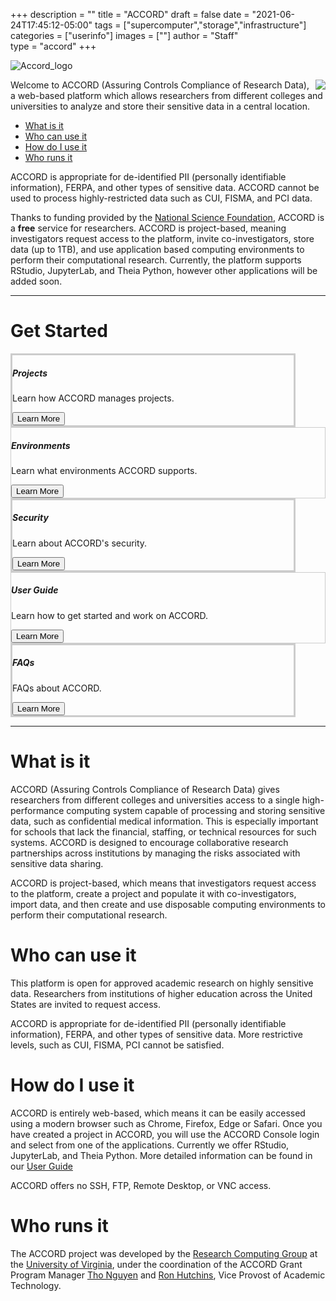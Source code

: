 +++
description = ""
title = "ACCORD"
draft = false
date = "2021-06-24T17:45:12-05:00"
tags = ["supercomputer","storage","infrastructure"]
categories = ["userinfo"]
images = [""]
author = "Staff"  
type = "accord"
+++

![Accord_logo](/images/accord/ACCORD_logo.png)

<img src="/images/accord/accord_demo.png" style="float:right;" class="project-inset" />

Welcome to ACCORD (Assuring Controls Compliance of Research Data), a web-based platform which allows researchers from different colleges and universities to analyze and store their sensitive data in a central location. 

* [What is it](#what-is-it)
* [Who can use it](#who-can-use-it)
* [How do I use it](#how-do-i-use-it)
* [Who runs it](#who-runs-it)

ACCORD is appropriate for de-identified PII (personally identifiable information), FERPA, and other types of sensitive data. ACCORD cannot be used to process highly-restricted data such as CUI, FISMA, and PCI data. 

Thanks to funding provided by the [National Science Foundation](https://www.nsf.gov/awardsearch/showAward?AWD_ID=1919667), ACCORD is a **free** service for researchers. ACCORD is project-based, meaning investigators request access to the platform, invite co-investigators, store data (up to 1TB), and use application based computing environments to perform their computational research. Currently, the platform supports RStudio, JupyterLab, and Theia Python, however other applications will be added soon. 

- - -

# Get Started

<div class="card-group">
  <div class="card image-shadow col-md-5 p-3 mb-5 rounded" style="margin-right:3rem;border:solid 3px #ccc;">
    <div class="card-body">
      <h5 class="card-title">Projects</h5>
      <p class="card-text">Learn how ACCORD manages projects.</p>
      <a href="/userinfo/accord/projects/"><button class="btn btn-warning">Learn More</button></a>
    </div>
  </div>
  <div class="card image-shadow col-md-5 p-3 mb-5 bg-white rounded" style="border:solid 1px #ccc;"">
    <div class="card-body">
      <h5 class="card-title">Environments</h5>
      <p class="card-text">Learn what environments ACCORD supports.</p>
      <a href="/userinfo/accord/environments/"><button class="btn btn-warning">Learn More</button></a>
    </div>
  </div>
</div>

<div class="card-group">
  <div class="card image-shadow col-md-5 p-3 mb-5 rounded" style="margin-right:3rem;border:solid 3px #ccc;">
    <div class="card-body">
      <h5 class="card-title">Security</h5>
      <p class="card-text">Learn about ACCORD's security.</p>
      <a href="/userinfo/accord/security/"><button class="btn btn-warning">Learn More</button></a>
    </div>
  </div>
  <div class="card image-shadow col-md-5 p-3 mb-5 bg-white rounded" style="border:solid 1px #ccc;"">
    <div class="card-body">
      <h5 class="card-title">User Guide</h5>
      <p class="card-text">Learn how to get started and work on ACCORD.</p>
      <a href="/userinfo/accord/userguide/"><button class="btn btn-warning">Learn More</button></a>
    </div>
  </div>
</div>

<div class="card-group">
  <div class="card image-shadow col-md-5 p-3 mb-5 rounded" style="margin-right:3rem;border:solid 3px #ccc;">
    <div class="card-body">
      <h5 class="card-title">FAQs</h5>
      <p class="card-text">FAQs about ACCORD.</p>
      <a href="/userinfo/accord/faq/"><button class="btn btn-warning">Learn More</button></a>
    </div>
  </div>
</div>

- - -

# What is it

ACCORD (Assuring Controls Compliance of Research Data) gives researchers from different colleges and universities access to a single high-performance computing system capable of processing and storing sensitive data, such as confidential medical information. This is especially important for schools that lack the financial, staffing, or technical resources for such systems. ACCORD is designed to encourage collaborative research partnerships across institutions by managing the risks associated with sensitive data sharing.

ACCORD is project-based, which means that investigators request access 
to the platform, create a project and populate it with co-investigators, 
import data, and then create and use disposable computing environments 
to perform their computational research.


# Who can use it


This platform is open for approved academic research on highly sensitive data. Researchers from
institutions of higher education across the United States are invited to request access.

ACCORD is appropriate for de-identified PII (personally identifiable information), FERPA, and other types of sensitive data. More
restrictive levels, such as CUI, FISMA, PCI cannot be satisfied.


# How do I use it


ACCORD is entirely web-based, which means it can be easily accessed using a modern browser such as Chrome, Firefox, Edge or Safari. Once you have created a project in ACCORD, you will use the 
ACCORD Console login and select from one of the applications. Currently we offer RStudio, JupyterLab, and Theia Python. More detailed information can be found in our [User Guide](https://accord-docs.uvarc.io/user-guide.html)

ACCORD offers no SSH, FTP, Remote Desktop, or VNC access.



# Who runs it


The ACCORD project was developed by the [Research Computing Group](https://www.rc.virginia.edu) at the [University of Virginia](https://www.virginia.edu/), under the coordination of the ACCORD Grant Program Manager
[Tho Nguyen](https://vpit.virginia.edu/tho) and [Ron Hutchins](https://vpit.virginia.edu/), Vice Provost of Academic Technology.



